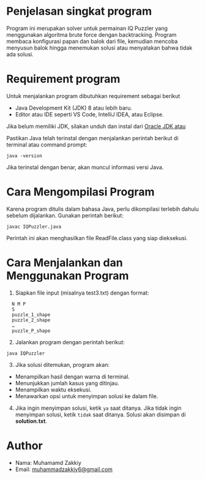 # Penjelasan singkat program
Program ini merupakan solver untuk permainan IQ Puzzler yang menggunakan algoritma brute force dengan backtracking. Program membaca konfigurasi papan dan balok dari file, kemudian mencoba menyusun balok hingga menemukan solusi atau menyatakan bahwa tidak ada solusi.

# Requirement program
Untuk menjalankan program dibutuhkan requirement sebagai berikut
* Java Development Kit (JDK) 8 atau lebih baru.
* Editor atau IDE seperti VS Code, IntelliJ IDEA, atau Eclipse.

Jika belum memiliki JDK, silakan unduh dan instal dari [Oracle JDK atau]([https://](https://www.oracle.com/java/technologies/downloads/#java11?er=221886)) 

Pastikan Java telah terinstal dengan menjalankan perintah berikut di terminal atau command prompt:
```
java -version
```
Jika terinstal dengan benar, akan muncul informasi versi Java.

# Cara Mengompilasi Program
Karena program ditulis dalam bahasa Java, perlu dikompilasi terlebih dahulu sebelum dijalankan.
Gunakan perintah berikut:
```
javac IQPuzzler.java
```
Perintah ini akan menghasilkan file ReadFile.class yang siap dieksekusi.

# Cara Menjalankan dan Menggunakan Program
1. Siapkan file input (misalnya test3.txt) dengan format:
```
  N M P
  S
  puzzle_1_shape
  puzzle_2_shape
  …
  puzzle_P_shape
```
2. Jalankan program dengan perintah berikut:
```
java IQPuzzler
```
3. Jika solusi ditemukan, program akan:
* Menampilkan hasil dengan warna di terminal.
* Menunjukkan jumlah kasus yang ditinjau.
* Menampilkan waktu eksekusi.
* Menawarkan opsi untuk menyimpan solusi ke dalam file.
4. Jika ingin menyimpan solusi, ketik ```ya``` saat ditanya. Jika tidak ingin menyimpan solusi, ketik ```tidak``` saat ditanya. Solusi akan disimpan di **solution.txt**.

# Author
* Nama: Muhamamd Zakkiy
* Email: muhammadzakkiy6@gmail.com
